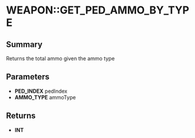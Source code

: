 # WEAPON::GET_PED_AMMO_BY_TYPE

## Summary
Returns the total ammo given the ammo type

## Parameters
* **PED_INDEX** pedIndex
* **AMMO_TYPE** ammoType

## Returns
* **INT**